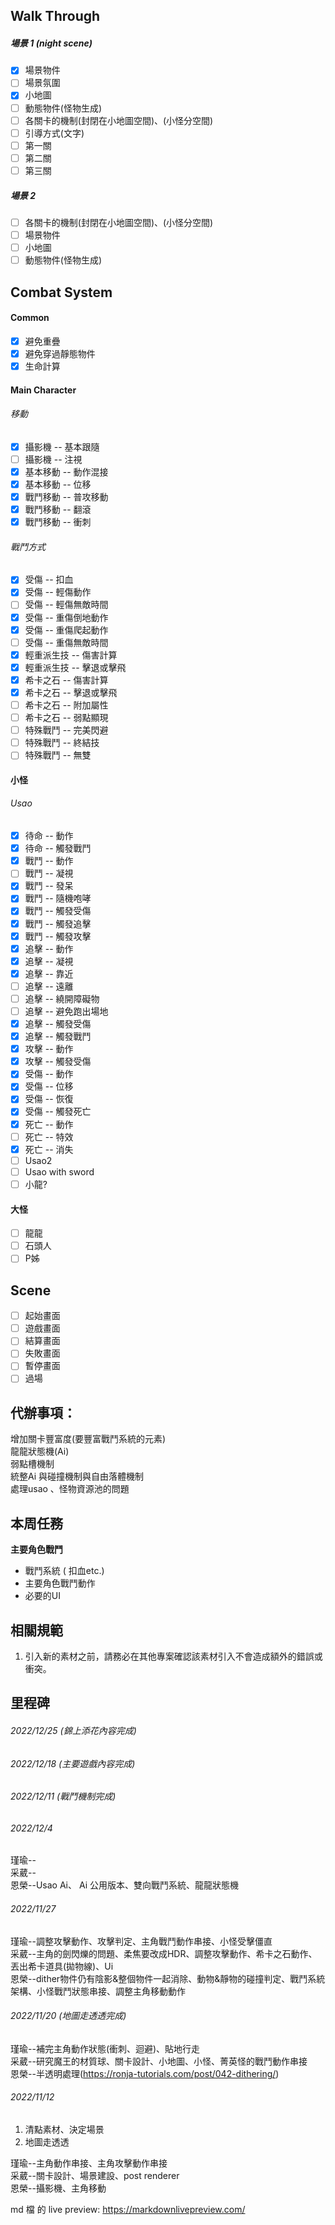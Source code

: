 ## Walk Through
##### 場景 1 (night scene)
 - [x] 場景物件
 - [ ] 場景氛圍
 - [x] 小地圖
 - [ ] 動態物件(怪物生成)
 - [ ] 各關卡的機制(封閉在小地圖空間)、(小怪分空間)
 - [ ] 引導方式(文字)
 - [ ] 第一關
 - [ ] 第二關
 - [ ] 第三關
##### 場景 2 
 - [ ] 各關卡的機制(封閉在小地圖空間)、(小怪分空間)
 - [ ] 場景物件
 - [ ] 小地圖
 - [ ] 動態物件(怪物生成)
## Combat System
#### Common
 - [x] 避免重疊
 - [x] 避免穿過靜態物件
 - [x] 生命計算
#### Main Character
###### 移動
 - [x] 攝影機 -- 基本跟隨
 - [ ] 攝影機 -- 注視
 - [x] 基本移動 -- 動作混接
 - [x] 基本移動 -- 位移
 - [x] 戰鬥移動 -- 普攻移動
 - [x] 戰鬥移動 -- 翻滾
 - [x] 戰鬥移動 -- 衝刺
###### 戰鬥方式
 - [x] 受傷 -- 扣血
 - [x] 受傷 -- 輕傷動作
 - [ ] 受傷 -- 輕傷無敵時間
 - [x] 受傷 -- 重傷倒地動作
 - [x] 受傷 -- 重傷爬起動作
 - [ ] 受傷 -- 重傷無敵時間
 - [x] 輕重派生技 -- 傷害計算
 - [x] 輕重派生技 -- 擊退或擊飛
 - [x] 希卡之石 -- 傷害計算
 - [x] 希卡之石 -- 擊退或擊飛
 - [ ] 希卡之石 -- 附加屬性
 - [ ] 希卡之石 -- 弱點顯現
 - [ ] 特殊戰鬥 -- 完美閃避
 - [ ] 特殊戰鬥 -- 終結技
 - [ ] 特殊戰鬥 -- 無雙

#### 小怪
###### Usao
 - [x] 待命 -- 動作
 - [x] 待命 -- 觸發戰鬥
 - [x] 戰鬥 -- 動作
 - [ ] 戰鬥 -- 凝視
 - [x] 戰鬥 -- 發呆
 - [x] 戰鬥 -- 隨機咆哮
 - [x] 戰鬥 -- 觸發受傷
 - [x] 戰鬥 -- 觸發追擊
 - [x] 戰鬥 -- 觸發攻擊
 - [x] 追擊 -- 動作
 - [x] 追擊 -- 凝視
 - [x] 追擊 -- 靠近
 - [ ] 追擊 -- 遠離
 - [ ] 追擊 -- 繞開障礙物
 - [ ] 追擊 -- 避免跑出場地
 - [x] 追擊 -- 觸發受傷
 - [x] 追擊 -- 觸發戰鬥
 - [x] 攻擊 -- 動作
 - [x] 攻擊 -- 觸發受傷
 - [x] 受傷 -- 動作
 - [x] 受傷 -- 位移
 - [x] 受傷 -- 恢復
 - [x] 受傷 -- 觸發死亡
 - [x] 死亡 -- 動作
 - [ ] 死亡 -- 特效
 - [x] 死亡 -- 消失
 - [ ] Usao2<br>
 - [ ] Usao with sword<br>
 - [ ] 小龍?<br>
#### 大怪
 - [ ] 龍龍
 - [ ] 石頭人
 - [ ] P姊

## Scene
 - [ ] 起始畫面
 - [ ] 遊戲畫面
 - [ ] 結算畫面
 - [ ] 失敗畫面
 - [ ] 暫停畫面
 - [ ] 過場
## 代辦事項：
增加關卡豐富度(要豐富戰鬥系統的元素)<br>
龍龍狀態機(Ai)<br>
弱點槽機制<br>
統整Ai 與碰撞機制與自由落體機制<br>
處理usao 、怪物資源池的問題<br>

## 本周任務
**主要角色戰鬥**
* 戰鬥系統 ( 扣血etc.)
* 主要角色戰鬥動作
* 必要的UI

## 相關規範
1. 引入新的素材之前，請務必在其他專案確認該素材引入不會造成額外的錯誤或衝突。

## 里程碑

###### 2022/12/25 (錦上添花內容完成)
###### 2022/12/18 (主要遊戲內容完成)
###### 2022/12/11 (戰鬥機制完成)
###### 2022/12/4
瑾瑜--<br>
采葳--<br>
恩榮--Usao Ai、 Ai 公用版本、雙向戰鬥系統、龍龍狀態機<br>
###### 2022/11/27

瑾瑜--調整攻擊動作、攻擊判定、主角戰鬥動作串接、小怪受擊僵直<br>
采葳--主角的劍閃爍的問題、柔焦要改成HDR、調整攻擊動作、希卡之石動作、丟出希卡道具(拋物線)、Ui<br>
恩榮--dither物件仍有陰影&整個物件一起消除、動物&靜物的碰撞判定、戰鬥系統架構、小怪戰鬥狀態串接、調整主角移動動作<br>

###### 2022/11/20 (地圖走透透完成)

瑾瑜--補完主角動作狀態(衝刺、迴避)、貼地行走<br>
采葳--研究魔王的材質球、關卡設計、小地圖、小怪、菁英怪的戰鬥動作串接<br>
恩榮--半透明處理(https://ronja-tutorials.com/post/042-dithering/)<br>

###### 2022/11/12

1. 清點素材、決定場景
2. 地圖走透透

瑾瑜--主角動作串接、主角攻擊動作串接<br>
采葳--關卡設計、場景建設、post renderer<br>
恩榮--攝影機、主角移動<br>

md 檔 的 live preview:
https://markdownlivepreview.com/